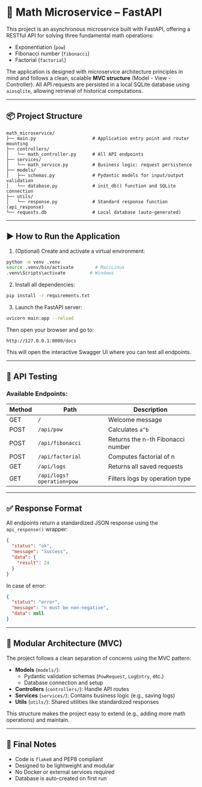 
# 🧮 Math Microservice – FastAPI

This project is an asynchronous microservice built with FastAPI, offering a RESTful API for solving three fundamental math operations:

- Exponentiation (`pow`)
- Fibonacci number (`fibonacci`)
- Factorial (`factorial`)

The application is designed with microservice architecture principles in mind and follows a clean, scalable **MVC structure** (Model - View - Controller). All API requests are persisted in a local SQLite database using `aiosqlite`, allowing retrieval of historical computations.

---

## 📦 Project Structure

```
math_microservice/
├── main.py                     # Application entry point and router mounting
├── controllers/
│   └── math_controller.py      # All API endpoints
├── services/
│   └── math_service.py         # Business logic: request persistence
├── models/
│   ├── schemas.py              # Pydantic models for input/output validation
│   └── database.py             # init_db() function and SQLite connection
├── utils/
│   └── response.py             # Standard response function (api_response)
└── requests.db                 # Local database (auto-generated)
```

---

## ▶️ How to Run the Application

1. (Optional) Create and activate a virtual environment:
```bash
python -m venv .venv
source .venv/bin/activate        # Mac/Linux
.venv\Scripts\activate         # Windows
```

2. Install all dependencies:
```bash
pip install -r requirements.txt
```

3. Launch the FastAPI server:
```bash
uvicorn main:app --reload
```

Then open your browser and go to:
```
http://127.0.0.1:8000/docs
```

This will open the interactive Swagger UI where you can test all endpoints.

---

## 🧪 API Testing

### Available Endpoints:

| Method | Path                         | Description                            |
|--------|------------------------------|----------------------------------------|
| GET    | `/`                          | Welcome message                        |
| POST   | `/api/pow`                   | Calculates `a^b`                       |
| POST   | `/api/fibonacci`             | Returns the n-th Fibonacci number      |
| POST   | `/api/factorial`             | Computes factorial of n                |
| GET    | `/api/logs`                  | Returns all saved requests             |
| GET    | `/api/logs?operation=pow`    | Filters logs by operation type         |

---

## ✅ Response Format

All endpoints return a standardized JSON response using the `api_response()` wrapper:
```json
{
  "status": "ok",
  "message": "Success",
  "data": {
    "result": 24
  }
}
```

In case of error:
```json
{
  "status": "error",
  "message": "n must be non-negative",
  "data": null
}
```

---

## 🧠 Modular Architecture (MVC)

The project follows a clean separation of concerns using the MVC pattern:

- **Models** (`models/`): 
  - Pydantic validation schemas (`PowRequest`, `LogEntry`, etc.)
  - Database connection and setup
- **Controllers** (`controllers/`): Handle API routes
- **Services** (`services/`): Contains business logic (e.g., saving logs)
- **Utils** (`utils/`): Shared utilities like standardized responses

This structure makes the project easy to extend (e.g., adding more math operations) and maintain.

---

## 📌 Final Notes

- Code is `flake8` and PEP8 compliant
- Designed to be lightweight and modular
- No Docker or external services required
- Database is auto-created on first run
